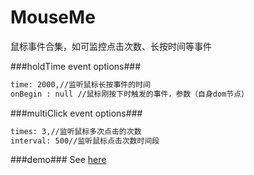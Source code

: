 # MouseMe
鼠标事件合集，如可监控点击次数、长按时间等事件

###holdTime event options###
```html
time: 2000,//监听鼠标长按事件的时间
onBegin : null //鼠标刚按下时触发的事件，参数（自身dom节点）
```

###multiClick event options###
```html
times: 3,//监听鼠标多次点击的次数
interval: 500//监听鼠标点击次数时间段
```

###demo###
See [here](http://tt-cc.cn/front-end/jquery-plugins/mouseme)
